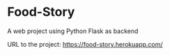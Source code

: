 # Food-Story
A web project using Python Flask as backend

URL to the project:
https://food-story.herokuapp.com/
